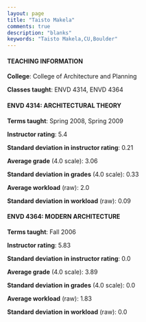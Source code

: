 ```yaml
---
layout: page
title: "Taisto Makela" 
comments: true
description: "blanks"
keywords: "Taisto Makela,CU,Boulder"
---
```

<head>
<script src="https://ajax.googleapis.com/ajax/libs/jquery/2.1.3/jquery.min.js"></script>
<script src="https://dl.dropboxusercontent.com/s/pc42nxpaw1ea4o9/highcharts.js?dl=0"></script>
<!-- <script src="../assets/js/highcharts.js"></script> -->
<style type="text/css">@font-face {
	font-family: "Bebas Neue";
	src: url(https://www.filehosting.org/file/details/544349/BebasNeue Regular.otf) format("opentype");
	}
	h1.Bebas { 
		font-family: "Bebas Neue", Verdana, Tahoma;
	}
</style>
</head>
	   
#### TEACHING INFORMATION

**College**: College of Architecture and Planning

**Classes taught**: ENVD 4314, ENVD 4364

#### ENVD 4314: ARCHITECTURAL THEORY

**Terms taught**: Spring 2008, Spring 2009

**Instructor rating**: 5.4

**Standard deviation in instructor rating**: 0.21

**Average grade** (4.0 scale): 3.06

**Standard deviation in grades** (4.0 scale): 0.33

**Average workload** (raw): 2.0

**Standard deviation in workload** (raw): 0.09

#### ENVD 4364: MODERN ARCHITECTURE

**Terms taught**: Fall 2006

**Instructor rating**: 5.83

**Standard deviation in instructor rating**: 0.0

**Average grade** (4.0 scale): 3.89

**Standard deviation in grades** (4.0 scale): 0.0

**Average workload** (raw): 1.83

**Standard deviation in workload** (raw): 0.0

